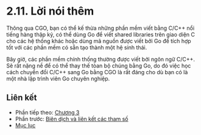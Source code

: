 # 2.11. Lời nói thêm

Thông qua CGO, bạn có thể kế thừa những phần mềm viết bằng C/C++ nổi tiếng hàng thập kỷ, có thể dùng Go để viết shared libraries trên giao diện C cho các hệ thống khác hoặc dùng mã nguồn được viết bởi Go để tích hợp tốt với các phần mềm có sẵn tạo thành một hệ sinh thái.

Bây giờ, các phần mềm chính thống thường được viết bởi ngôn ngữ C/C++. Sẽ rất nặng nề để có thể thay thế tòan bộ chúng bằng Go, do đó việc học cách chuyển đổi C/C++ sang Go bằng CGO là rất đáng cho dù bạn có là một nhà lập trình viên Go chuyên nghiệp.

## Liên kết
* Phần tiếp theo: [Chương 3](../ch3-rpc/README.md)
* Phần trước: [Biên dịch và liên kết các tham số](./ch2-10-link.md)
* [Mục lục](../SUMMARY.md)